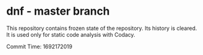 # dnf - master branch

This repository contains frozen state of the repository.
Its history is cleared. It is used only for static code
analysis with Codacy.

Commit Time: 1692172019
